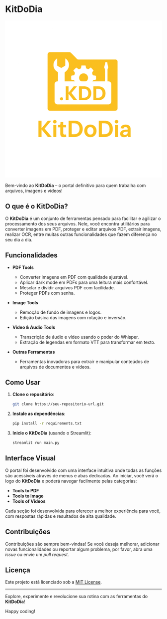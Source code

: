 # KitDoDia

![Logo KitDoDia](logo_full_kitdodia.png)

Bem-vindo ao **KitDoDia** – o portal definitivo para quem trabalha com arquivos, imagens e vídeos!

## O que é o KitDoDia?

O **KitDoDia** é um conjunto de ferramentas pensado para facilitar e agilizar o processamento dos seus arquivos. Nele, você encontra utilitários para converter imagens em PDF, proteger e editar arquivos PDF, extrair imagens, realizar OCR, entre muitas outras funcionalidades que fazem diferença no seu dia a dia.

## Funcionalidades

- **PDF Tools**

  - Converter imagens em PDF com qualidade ajustável.
  - Aplicar dark mode em PDFs para uma leitura mais confortável.
  - Mesclar e dividir arquivos PDF com facilidade.
  - Proteger PDFs com senha.

- **Image Tools**

  - Remoção de fundo de imagens e logos.
  - Edição básica das imagens com rotação e inversão.

- **Video & Audio Tools**

  - Transcrição de áudio e vídeo usando o poder do Whisper.
  - Extração de legendas em formato VTT para transformar em texto.

- **Outras Ferramentas**
  - Ferramentas inovadoras para extrair e manipular conteúdos de arquivos de documentos e vídeos.

## Como Usar

1. **Clone o repositório**:

   ```sh
   git clone https://seu-repositorio-url.git
   ```

2. **Instale as dependências**:

   ```sh
   pip install -r requirements.txt
   ```

3. **Inicie o KitDoDia** (usando o Streamlit):
   ```sh
   streamlit run main.py
   ```

## Interface Visual

O portal foi desenvolvido com uma interface intuitiva onde todas as funções são acessíveis através de menus e abas dedicadas. Ao iniciar, você verá o logo do **KitDoDia** e poderá navegar facilmente pelas categorias:

- **Tools to PDF**
- **Tools to Image**
- **Tools of Videos**

Cada seção foi desenvolvida para oferecer a melhor experiência para você, com respostas rápidas e resultados de alta qualidade.

## Contribuições

Contribuições são sempre bem-vindas! Se você deseja melhorar, adicionar novas funcionalidades ou reportar algum problema, por favor, abra uma _issue_ ou envie um _pull request_.

## Licença

Este projeto está licenciado sob a [MIT License](LICENSE).

---

Explore, experimente e revolucione sua rotina com as ferramentas do **KitDoDia**!

Happy coding!
